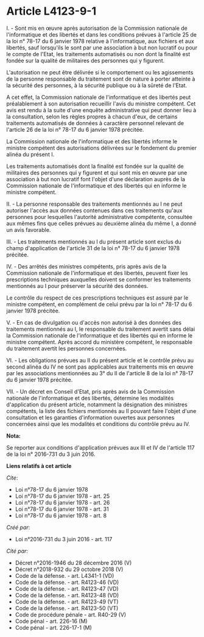 # Article L4123-9-1

I. - Sont mis en œuvre après autorisation de la Commission nationale de l'informatique et des libertés et dans les conditions
prévues à l'article 25 de la loi n° 78-17 du 6 janvier 1978 relative à l'informatique, aux fichiers et aux libertés, sauf
lorsqu'ils le sont par une association à but non lucratif ou pour le compte de l'Etat, les traitements automatisés ou non
dont la finalité est fondée sur la qualité de militaires des personnes qui y figurent.

L'autorisation ne peut être délivrée si le comportement ou les agissements de la personne responsable du traitement sont de
nature à porter atteinte à la sécurité des personnes, à la sécurité publique ou à la sûreté de l'Etat.

A cet effet, la Commission nationale de l'informatique et des libertés peut préalablement à son autorisation recueillir
l'avis du ministre compétent. Cet avis est rendu à la suite d'une enquête administrative qui peut donner lieu à la
consultation, selon les règles propres à chacun d'eux, de certains traitements automatisés de données à caractère personnel
relevant de l'article 26 de la loi n° 78-17 du 6 janvier 1978 précitée.

La Commission nationale de l'informatique et des libertés informe le ministre compétent des autorisations délivrées sur le
fondement du premier alinéa du présent I.

Les traitements automatisés dont la finalité est fondée sur la qualité de militaires des personnes qui y figurent et qui sont
mis en œuvre par une association à but non lucratif font l'objet d'une déclaration auprès de la Commission nationale de
l'informatique et des libertés qui en informe le ministre compétent.

II. - La personne responsable des traitements mentionnés au I ne peut autoriser l'accès aux données contenues dans ces
traitements qu'aux personnes pour lesquelles l'autorité administrative compétente, consultée aux mêmes fins que celles
prévues au deuxième alinéa du même I, a donné un avis favorable.

III. - Les traitements mentionnés au I du présent article sont exclus du champ d'application de l'article 31 de la loi n°
78-17 du 6 janvier 1978 précitée.

IV. - Des arrêtés des ministres compétents, pris après avis de la Commission nationale de l'informatique et des libertés,
peuvent fixer les prescriptions techniques auxquelles doivent se conformer les traitements mentionnés au I pour préserver la
sécurité des données.

Le contrôle du respect de ces prescriptions techniques est assuré par le ministre compétent, en complément de celui prévu par
la loi n° 78-17 du 6 janvier 1978 précitée.

V. - En cas de divulgation ou d'accès non autorisé à des données des traitements mentionnés au I, le responsable du
traitement avertit sans délai la Commission nationale de l'informatique et des libertés qui en informe le ministre compétent.
Après accord du ministère compétent, le responsable du traitement avertit les personnes concernées.

VI. - Les obligations prévues au II du présent article et le contrôle prévu au second alinéa du IV ne sont pas applicables
aux traitements mis en œuvre par les associations mentionnées au 3° du II de l'article 8 de la loi n° 78-17 du 6 janvier 1978
précitée.

VII. - Un décret en Conseil d'Etat, pris après avis de la Commission nationale de l'informatique et des libertés, détermine
les modalités d'application du présent article, notamment la désignation des ministres compétents, la liste des fichiers
mentionnés au II pouvant faire l'objet d'une consultation et les garanties d'information ouvertes aux personnes concernées
ainsi que les modalités et conditions du contrôle prévu au IV.

**Nota:**

Se reporter aux conditions d'application prévues aux III et IV de l'article 117 de la loi n° 2016-731 du 3 juin 2016.

**Liens relatifs à cet article**

_Cite_:

  - Loi n°78-17 du 6 janvier 1978
  - Loi n°78-17 du 6 janvier 1978 - art. 25
  - Loi n°78-17 du 6 janvier 1978 - art. 26
  - Loi n°78-17 du 6 janvier 1978 - art. 31
  - Loi n°78-17 du 6 janvier 1978 - art. 8

_Créé par_:

  - Loi n°2016-731 du 3 juin 2016 - art. 117

_Cité par_:

  - Décret n°2016-1946 du 28 décembre 2016 (V)
  - Décret n°2018-932 du 29 octobre 2018 (V)
  - Code de la défense. - art. L4341-1 (VD)
  - Code de la défense. - art. R4123-46 (VD)
  - Code de la défense. - art. R4123-47 (VD)
  - Code de la défense. - art. R4123-48 (VD)
  - Code de la défense. - art. R4123-49 (VT)
  - Code de la défense. - art. R4123-50 (VT)
  - Code de procédure pénale - art. R40-29 (V)
  - Code pénal - art. 226-16 (M)
  - Code pénal - art. 226-17-1 (M)
